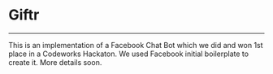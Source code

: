 # Giftr

-----------------

This is an implementation of a Facebook Chat Bot which we did and won 1st place in a Codeworks Hackaton.
We used Facebook initial boilerplate to create it.
More details soon.
